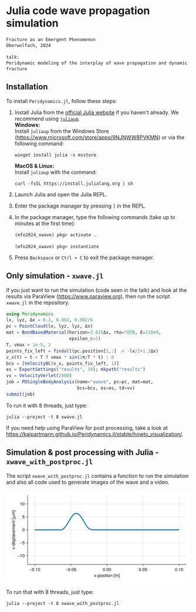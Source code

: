
# Julia code wave propagation simulation
```
Fracture as an Emergent Phenomenon
Oberwolfach, 2024

talk:
Peridynamic modeling of the interplay of wave propagation and dynamic fracture
```

## Installation

To install `Peridynamics.jl`, follow these steps:

1. Install Julia from the [official Julia website](https://julialang.org/) if you haven't already.
   We recommend using [`juliaup`](https://github.com/JuliaLang/juliaup).\
   **Windows:**\
   Install `juliaup` from the Windows Store (https://www.microsoft.com/store/apps/9NJNWW8PVKMN) or via the following command:
   ```
   winget install julia -s msstore
   ```
   **MacOS & Linux:**\
   Install `juliaup` with the command:
   ```
   curl -fsSL https://install.julialang.org | sh
   ```

2. Launch Julia and open the Julia REPL.

3. Enter the package manager by pressing `]` in the REPL.

4. In the package manager, type the following commands (take up to minutes at the first time):
   ```
   (mfo2024_xwave) pkg> activate .

   (mfo2024_xwave) pkg> instantiate
   ```

5. Press `Backspace` or `Ctrl + C` to exit the package manager.

## Only simulation - `xwave.jl`
If you just want to run the simulation (code seen in the talk) and look at the results via ParaView (https://www.paraview.org), then run the script `xwave.jl` in the repository.

```julia
using Peridynamics
lx, lyz, Δx = 0.2, 0.002, 0.002/6
pc = PointCloud(lx, lyz, lyz, Δx)
mat = BondBasedMaterial(horizon=3.015Δx, rho=7850, E=210e9,
                        epsilon_c=1)
T, vmax = 1e-5, 2
points_fix_left = findall(pc.position[1,:] .< -lx/2+1.2Δx)
v_x(t) = t < T ? vmax * sin(2π/T * t) : 0
bcs = [VelocityBC(v_x, points_fix_left, 1)]
es = ExportSettings("results", 10); mkpath("results")
vv = VelocityVerlet(2000)
job = PDSingleBodyAnalysis(name="xwave", pc=pc, mat=mat,
                           bcs=bcs, es=es, td=vv)
submit(job)
```

To run it with 8 threads, just type:
```
julia --project -t 8 xwave.jl
```

If you need help using ParaView for post processing, take a look at https://kaipartmann.github.io/Peridynamics.jl/stable/howto_visualization/.

## Simulation & post processing with Julia - `xwave_with_postproc.jl`
The script `xwave_with_postproc.jl` contains a function to run the simulation and also all code used to generate images of the wave and a video.

![](xwave_image.png)

To run that with 8 threads, just type:
```
julia --project -t 8 xwave_with_postproc.jl
```